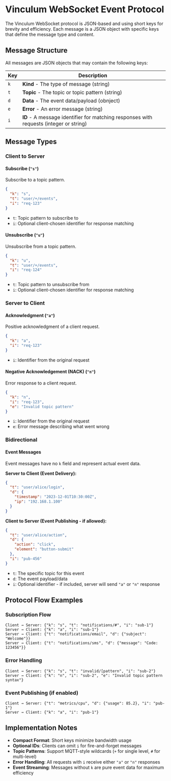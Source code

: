 # Vinculum WebSocket Event Protocol

The Vinculum WebSocket protocol is JSON-based and using short keys for brevity and efficiency. Each message is a JSON object with specific keys that define the message type and content.

## Message Structure

All messages are JSON objects that may contain the following keys:

| Key | Description |
|-----|-------------|
| `k` | **Kind** - The type of message (string) |
| `t` | **Topic** - The topic or topic pattern (string) |
| `d` | **Data** - The event data/payload (obnject) |
| `e` | **Error** - An error message (string) |
| `i` | **ID** - A message identifier for matching responses with requests (integer or string)|

## Message Types

### Client to Server

#### Subscribe (`"s"`)
Subscribe to a topic pattern.

```json
{
  "k": "s",
  "t": "user/+/events",
  "i": "req-123"
}
```

- `t`: Topic pattern to subscribe to
- `i`: Optional client-chosen identifier for response matching

#### Unsubscribe (`"u"`)
Unsubscribe from a topic pattern.

```json
{
  "k": "u", 
  "t": "user/+/events",
  "i": "req-124"
}
```

- `t`: Topic pattern to unsubscribe from
- `i`: Optional client-chosen identifier for response matching

### Server to Client

#### Acknowledgment (`"a"`)
Positive acknowledgment of a client request.

```json
{
  "k": "a",
  "i": "req-123"
}
```

- `i`: Identifier from the original request

#### Negative Acknowledgement (NACK) (`"n"`)
Error response to a client request.

```json
{
  "k": "n",
  "i": "req-123",
  "e": "Invalid topic pattern"
}
```

- `i`: Identifier from the original request
- `e`: Error message describing what went wrong

### Bidirectional

#### Event Messages
Event messages have no `k` field and represent actual event data.

**Server to Client (Event Delivery):**
```json
{
  "t": "user/alice/login",
  "d": {
    "timestamp": "2023-12-01T10:30:00Z",
    "ip": "192.168.1.100"
  }
}
```

**Client to Server (Event Publishing - if allowed):**
```json
{
  "t": "user/alice/action",
  "d": {
    "action": "click",
    "element": "button-submit"
  },
  "i": "pub-456"
}
```

- `t`: The specific topic for this event
- `d`: The event payload/data
- `i`: Optional identifier - if included, server will send `"a"` or `"n"` response

## Protocol Flow Examples

### Subscription Flow
```
Client → Server: {"k": "s", "t": "notifications/#", "i": "sub-1"}
Server → Client: {"k": "a", "i": "sub-1"}
Server → Client: {"t": "notifications/email", "d": {"subject": "Welcome"}}
Server → Client: {"t": "notifications/sms", "d": {"message": "Code: 123456"}}
```

### Error Handling
```
Client → Server: {"k": "s", "t": "invalid/[pattern", "i": "sub-2"}
Server → Client: {"k": "n", "i": "sub-2", "e": "Invalid topic pattern syntax"}
```

### Event Publishing (if enabled)
```
Client → Server: {"t": "metrics/cpu", "d": {"usage": 85.2}, "i": "pub-1"}
Server → Client: {"k": "a", "i": "pub-1"}
```

## Implementation Notes

- **Compact Format**: Short keys minimize bandwidth usage
- **Optional IDs**: Clients can omit `i` for fire-and-forget messages
- **Topic Patterns**: Support MQTT-style wildcards (`+` for single level, `#` for multi-level)
- **Error Handling**: All requests with `i` receive either `"a"` or `"n"` responses
- **Event Streaming**: Messages without `k` are pure event data for maximum efficiency